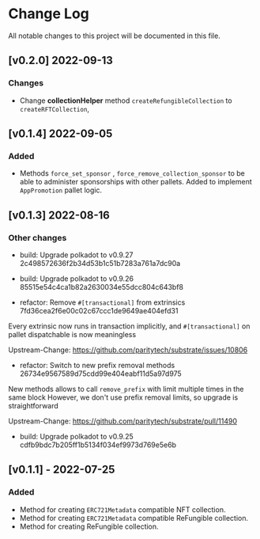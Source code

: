 # Change Log

All notable changes to this project will be documented in this file.

<!-- bureaucrate goes here -->

## [v0.2.0] 2022-09-13

### Changes
-   Change **collectionHelper** method `createRefungibleCollection` to `createRFTCollection`,

## [v0.1.4] 2022-09-05

### Added

-   Methods `force_set_sponsor` , `force_remove_collection_sponsor` to be able to administer sponsorships with other pallets. Added to implement `AppPromotion` pallet logic.

## [v0.1.3] 2022-08-16

### Other changes

-   build: Upgrade polkadot to v0.9.27 2c498572636f2b34d53b1c51b7283a761a7dc90a

-   build: Upgrade polkadot to v0.9.26 85515e54c4ca1b82a2630034e55dcc804c643bf8

-   refactor: Remove `#[transactional]` from extrinsics 7fd36cea2f6e00c02c67ccc1de9649ae404efd31

Every extrinsic now runs in transaction implicitly, and
`#[transactional]` on pallet dispatchable is now meaningless

Upstream-Change: https://github.com/paritytech/substrate/issues/10806

-   refactor: Switch to new prefix removal methods 26734e9567589d75cdd99e404eabf11d5a97d975

New methods allows to call `remove_prefix` with limit multiple times
in the same block
However, we don't use prefix removal limits, so upgrade is
straightforward

Upstream-Change: https://github.com/paritytech/substrate/pull/11490

-   build: Upgrade polkadot to v0.9.25 cdfb9bdc7b205ff1b5134f034ef9973d769e5e6b

## [v0.1.1] - 2022-07-25

### Added

-   Method for creating `ERC721Metadata` compatible NFT collection.
-   Method for creating `ERC721Metadata` compatible ReFungible collection.
-   Method for creating ReFungible collection.
